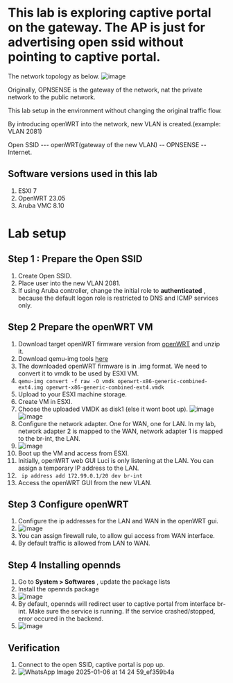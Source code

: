 # This lab is exploring captive portal on the gateway. The AP is just for advertising open ssid without pointing to captive portal.

The network topology as below.
![image](https://github.com/user-attachments/assets/b3bb92d9-ba1f-42b8-829b-ed2605808917)

Originally, OPNSENSE is the gateway of the network, nat the private network to the public network.

This lab setup in the environment without changing the original traffic flow.

By introducing openWRT into the network, new VLAN is created.(example: VLAN 2081)

Open SSID --- openWRT(gateway of the new VLAN) -- OPNSENSE -- Internet.

## Software versions used in this lab
1. ESXI 7
2. OpenWRT 23.05
3. Aruba VMC 8.10


# Lab setup

## Step 1 : Prepare the Open SSID
1. Create Open SSID.
2. Place user into the new VLAN 2081.
3. If using Aruba controller, change the initial role to **authenticated** , because the default logon role is restricted to DNS and ICMP services only.

## Step 2 Prepare the openWRT VM
1. Download target openWRT firmware version from [openWRT](https://firmware-selector.openwrt.org/?version=23.05.5&target=x86%2F64&id=generic) and unzip it.
2. Download qemu-img tools [here](https://cloudbase.it/qemu-img-windows/)
3. The downloaded openWRT firmware is in .img format. We need to convert it to vmdk to be used by ESXI VM.
4. ```qemu-img convert -f raw -O vmdk openwrt-x86-generic-combined-ext4.img openwrt-x86-generic-combined-ext4.vmdk```
5. Upload to your ESXI machine storage.
6. Create VM in ESXI.
7. Choose the uploaded VMDK as disk1 (else it wont boot up).
 ![image](https://github.com/user-attachments/assets/23ea494d-f03c-479e-8302-507d3bf1bf11)
![image](https://github.com/user-attachments/assets/b2e7f694-8262-4f8a-b1ed-8856027b4036)
8. Configure the network adapter. One for WAN, one for LAN. In my lab, network adapter 2 is mapped to the WAN, network adapter 1 is mapped to the br-int, the LAN.
9. ![image](https://github.com/user-attachments/assets/c2f4d2d4-f168-4f81-8c1e-712b9d82c02c)
10. Boot up the VM and access from ESXI.
11. Initially, openWRT web GUI Luci is only listening at the LAN. You can assign a temporary IP address to the LAN.
12. ``` ip address add 172.99.0.1/20 dev br-int```
13. Access the openWRT GUI from the new VLAN.
## Step 3 Configure openWRT 
1. Configure the ip addresses for the LAN and WAN in the openWRT gui.
2. ![image](https://github.com/user-attachments/assets/6841883a-67d5-4c5c-820f-73dbf17b3b45)
3. You can assign firewall rule, to allow gui access from WAN interface.
4. By default traffic is allowed from LAN to WAN.
## Step 4 Installing opennds
1. Go to **System > Softwares** , update the package lists
2. Install the opennds package
3. ![image](https://github.com/user-attachments/assets/71790ca1-294c-44ce-bc6e-2a5bdf0dfcd4)
4. By default, opennds will redirect user to captive portal from interface br-int. Make sure the service is running. If the service crashed/stopped, error occured in the backend.
5. ![image](https://github.com/user-attachments/assets/cd677406-6b46-4ef9-9c08-f29ab10201b1)

## Verification
1. Connect to the open SSID, captive portal is pop up.
2. ![WhatsApp Image 2025-01-06 at 14 24 59_ef359b4a](https://github.com/user-attachments/assets/8835d626-ccee-4970-9276-c2dc51690760)









